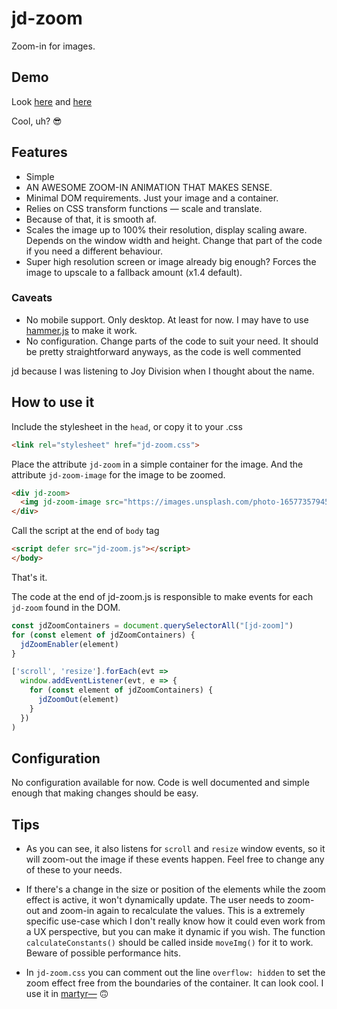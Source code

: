 # jd-zoom

Zoom-in for images.

## Demo

Look [here](https://martyr.shop/products/torn-paper-definitive) and [here](https://martyr.shop/products/dust-2)

Cool, uh? 😎 

## Features

- Simple
- AN AWESOME ZOOM-IN ANIMATION THAT MAKES SENSE.
- Minimal DOM requirements. Just your image and a container.
- Relies on CSS transform functions — scale and translate.
- Because of that, it is smooth af.
- Scales the image up to 100% their resolution, display scaling aware. Depends on the window width and height. Change that part of the code if you need a different behaviour.
- Super high resolution screen or image already big enough? Forces the image to upscale to a fallback amount (x1.4 default).

### Caveats

- No mobile support. Only desktop. At least for now. I may have to use [hammer.js](https://hammerjs.github.io/) to make it work.
- No configuration. Change parts of the code to suit your need. It should be pretty straightforward anyways, as the code is well commented

jd because I was listening to Joy Division when I thought about the name.

## How to use it

Include the stylesheet in the `head`, or copy it to your .css

```html
<link rel="stylesheet" href="jd-zoom.css">
```

Place the attribute `jd-zoom` in a simple container for the image. And the attribute `jd-zoom-image` for the image to be zoomed.

```html
<div jd-zoom>
  <img jd-zoom-image src="https://images.unsplash.com/photo-1657735794570-c1fa44886b12?ixlib=rb-1.2.1&ixid=MnwxMjA3fDB8MHxwaG90by1wYWdlfHx8fGVufDB8fHx8">
</div>
```

Call the script at the end of `body` tag

```html
<script defer src="jd-zoom.js"></script>
</body>
```

That's it.


The code at the end of jd-zoom.js is responsible to make events for each `jd-zoom` found in the DOM.

```javascript
const jdZoomContainers = document.querySelectorAll("[jd-zoom]")
for (const element of jdZoomContainers) {
  jdZoomEnabler(element)
}

['scroll', 'resize'].forEach(evt =>
  window.addEventListener(evt, e => {
    for (const element of jdZoomContainers) {
      jdZoomOut(element)
    }
  })
)
```

## Configuration

No configuration available for now. Code is well documented and simple enough that making changes should be easy.

## Tips

- As you can see, it also listens for `scroll` and `resize` window events, so it will zoom-out the image if these events happen. Feel free to change any of these to your needs.

- If there's a change in the size or position of the elements while the zoom effect is active, it won't dynamically update. The user needs to zoom-out and zoom-in again to recalculate the values. This is a extremely specific use-case which I don't really know how it could even work from a UX perspective, but you can make it dynamic if you wish. The function `calculateConstants()` should be called inside `moveImg()` for it to work. Beware of possible performance hits.

- In `jd-zoom.css` you can comment out the line `overflow: hidden` to set the zoom effect free from the boundaries of the container. It can look cool. I use it in [martyr—](https://martyr.shop/products/torn-paper-definitive) 🙃